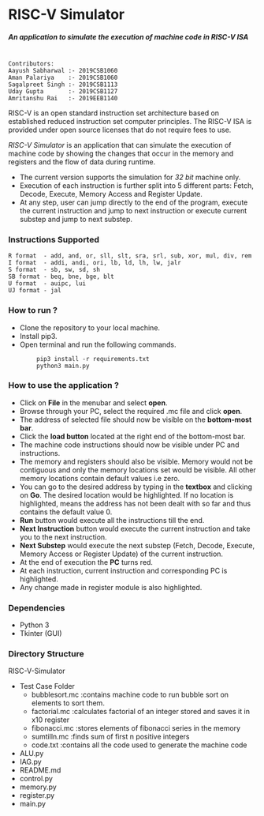 # RISC-V Simulator
##### _An application to simulate the execution of machine code in RISC-V ISA_
#
#
```
Contributors:
Aayush Sabharwal :- 2019CSB1060
Aman Palariya    :- 2019CSB1060
Sagalpreet Singh :- 2019CSB1113
Uday Gupta       :- 2019CSB1127
Amritanshu Rai   :- 2019EEB1140
```

RISC-V is an open standard instruction set architecture based on established reduced instruction set computer principles. The RISC-V ISA is provided under open source licenses that do not require fees to use.

*RISC-V Simulator* is an application that can simulate the execution of machine code by showing the changes that occur in the memory and registers and the flow of data during runtime.

- The current version supports the simulation for *32 bit* machine only.
- Execution of each instruction is further split into 5 different parts: Fetch, Decode, Execute, Memory Access and Register Update.
- At any step, user can jump directly to the end of the program, execute the current instruction and jump to next instruction or execute current substep and jump to next substep.

### Instructions Supported
```
R format  - add, and, or, sll, slt, sra, srl, sub, xor, mul, div, rem
I format  - addi, andi, ori, lb, ld, lh, lw, jalr
S format  - sb, sw, sd, sh
SB format - beq, bne, bge, blt
U format  - auipc, lui
UJ format - jal
```

### How to run ?


- Clone the repository to your local machine.
- Install pip3.
- Open terminal and run the following commands.
```
        pip3 install -r requirements.txt
        python3 main.py
```

### How to use the application ?
- Click on **File** in the menubar and select **open**.
- Browse through your PC, select the required .mc file and click **open**.
- The address of selected file should now be visible on the **bottom-most bar**.
- Click the **load button** located at the right end of the bottom-most bar.
- The machine code instructions should now be visible under PC and instructions.
- The memory and registers should also be visible. Memory would not be contiguous and only the memory locations set would be visible. All other memory locations contain default values i.e zero.
- You can go to the desired address by typing in the **textbox** and clicking on **Go**. The desired location would be highlighted. If no location is highlighted, means the address has not been dealt with so far and thus contains the default value 0.
- **Run** button would execute all the instructions till the end.
- **Next Instruction** button would execute the current instruction and take you to the next instruction.
- **Next Substep** would execute the next substep (Fetch, Decode, Execute, Memory Access or Register Update) of the current instruction.
- At the end of execution the **PC** turns red.
- At each instruction, current instruction and corresponding PC is highlighted.
- Any change made in register module is also highlighted.

### Dependencies
- Python 3
- Tkinter (GUI)

### Directory Structure
RISC-V-Simulator
- Test Case Folder
    - bubblesort.mc :contains machine code to run bubble sort on elements to sort them.
    - factorial.mc :calculates factorial of an integer stored and saves it in x10 register
    - fibonacci.mc :stores elements of fibonacci series in the memory
    - sumtilln.mc :finds sum of first n positive integers
    - code.txt :contains all the code used to generate the machine code
 - ALU.py
 - IAG.py
 - README.md
 - control.py
 - memory.py
 - register.py
 - main.py
